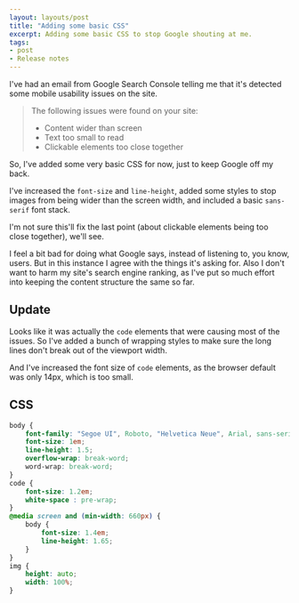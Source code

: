 ```yaml
---
layout: layouts/post
title: "Adding some basic CSS"
excerpt: Adding some basic CSS to stop Google shouting at me.
tags:
- post
- Release notes
--- 
```


I've had an email from Google Search Console telling me that it's detected some mobile usability issues on the site. 

> The following issues were found on your site:
> - Content wider than screen
> - Text too small to read
> - Clickable elements too close together

So, I've added some very basic CSS for now, just to keep Google off my back.

I've increased the `font-size` and `line-height`, added some styles to stop images from being wider than the screen width, and included a basic `sans-serif` font stack.

I'm not sure this'll fix the last point (about clickable elements being too close together), we'll see.

I feel a bit bad for doing what Google says, instead of listening to, you know, users. But in this instance I agree with the things it's asking for. Also I don't want to harm my site's search engine ranking, as I've put so much effort into keeping the content structure the same so far.

## Update

Looks like it was actually the `code` elements that were causing most of the issues. So I've added a bunch of wrapping styles to make sure the long lines don't break out of the viewport width.

And I've increased the font size of `code` elements, as the browser default was only 14px, which is too small.

## CSS

```CSS
body {
    font-family: "Segoe UI", Roboto, "Helvetica Neue", Arial, sans-serif;
    font-size: 1em;
    line-height: 1.5;
    overflow-wrap: break-word;
    word-wrap: break-word;
}
code {
    font-size: 1.2em;
    white-space : pre-wrap;
}
@media screen and (min-width: 660px) {
    body {
        font-size: 1.4em;
        line-height: 1.65;
    }
}
img {
    height: auto;
    width: 100%;
}
```